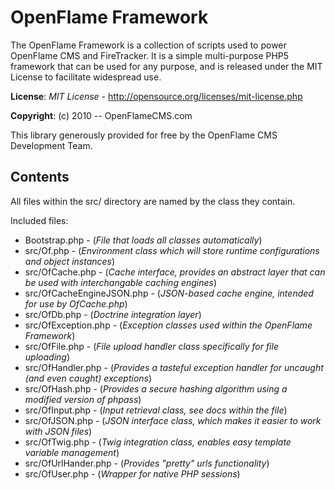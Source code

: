 # OpenFlame Framework

The OpenFlame Framework is a collection of scripts used to power OpenFlame CMS and FireTracker. It is a simple multi-purpose PHP5 framework that can be used for any purpose, and is released under the MIT License to facilitate widespread use.

**License**: *MIT License* - <http://opensource.org/licenses/mit-license.php>

**Copyright**: (c) 2010 -- OpenFlameCMS.com

This library generously provided for free by the OpenFlame CMS Development Team.

## Contents

All files within the src/ directory are named by the class they contain.

Included files:

* Bootstrap.php - (*File that loads all classes automatically*)
* src/Of.php - (*Environment class which will store runtime configurations and object instances*)
* src/OfCache.php - (*Cache interface, provides an abstract layer that can be used with interchangable caching engines*)
* src/OfCacheEngineJSON.php - (*JSON-based cache engine, intended for use by OfCache.php*)
* src/OfDb.php - (*Doctrine integration layer*)
* src/OfException.php - (*Exception classes used within the OpenFlame Framework*)
* src/OfFile.php - (*File upload handler class specifically for file uploading*)
* src/OfHandler.php - (*Provides a tasteful exception handler for uncaught (and even caught) exceptions*)
* src/OfHash.php - (*Provides a secure hashing algorithm using a modified version of phpass*)
* src/OfInput.php - (*Input retrieval class, see docs within the file*)
* src/OfJSON.php - (*JSON interface class, which makes it easier to work with JSON files*)
* src/OfTwig.php - (*Twig integration class, enables easy template variable management*)
* src/OfUrlHander.php - (*Provides "pretty" urls functionality*)
* src/OfUser.php - (*Wrapper for native PHP sessions*)
